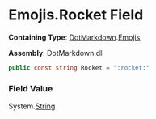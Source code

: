 # Emojis\.Rocket Field

**Containing Type**: [DotMarkdown](../../README.md)\.[Emojis](../README.md)

**Assembly**: DotMarkdown\.dll

```csharp
public const string Rocket = ":rocket:"
```

### Field Value

System\.[String](https://docs.microsoft.com/en-us/dotnet/api/system.string)